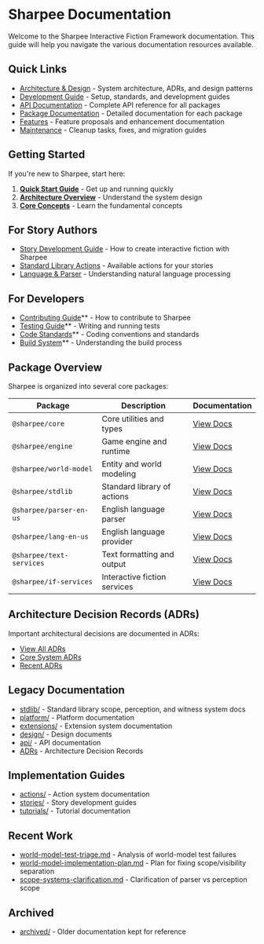 # Sharpee Documentation

Welcome to the Sharpee Interactive Fiction Framework documentation. This guide will help you navigate the various documentation resources available.

## Quick Links

- [Architecture & Design](./architecture/) - System architecture, ADRs, and design patterns
- [Development Guide](./development/) - Setup, standards, and development guides
- [API Documentation](./api/) - Complete API reference for all packages
- [Package Documentation](./packages/) - Detailed documentation for each package
- [Features](./features/) - Feature proposals and enhancement documentation
- [Maintenance](./maintenance/) - Cleanup tasks, fixes, and migration guides

## Getting Started

If you're new to Sharpee, start here:

1. **[Quick Start Guide](./development/setup/quick-start.md)** - Get up and running quickly
2. **[Architecture Overview](./architecture/overview.md)** - Understand the system design
3. **[Core Concepts](./architecture/patterns/core-concepts.md)** - Learn the fundamental concepts

## For Story Authors

- [Story Development Guide](./stories/) - How to create interactive fiction with Sharpee
- [Standard Library Actions](./stdlib/) - Available actions for your stories
- [Language & Parser](./packages/parser-en-us/) - Understanding natural language processing

## For Developers

- [Contributing Guide](./development/guides/contributing.md)** - How to contribute to Sharpee
- [Testing Guide](./development/guides/testing.md)** - Writing and running tests
- [Code Standards](./development/standards/coding.md)** - Coding conventions and standards
- [Build System](./development/setup/build.md)** - Understanding the build process

## Package Overview

Sharpee is organized into several core packages:

| Package | Description | Documentation |
|---------|-------------|---------------|
| `@sharpee/core` | Core utilities and types | [View Docs](./packages/core/) |
| `@sharpee/engine` | Game engine and runtime | [View Docs](./packages/engine/) |
| `@sharpee/world-model` | Entity and world modeling | [View Docs](./packages/world-model/) |
| `@sharpee/stdlib` | Standard library of actions | [View Docs](./packages/stdlib/) |
| `@sharpee/parser-en-us` | English language parser | [View Docs](./packages/parser-en-us/) |
| `@sharpee/lang-en-us` | English language provider | [View Docs](./packages/lang-en-us/) |
| `@sharpee/text-services` | Text formatting and output | [View Docs](./packages/text-services/) |
| `@sharpee/if-services` | Interactive fiction services | [View Docs](./packages/if-services/) |

## Architecture Decision Records (ADRs)

Important architectural decisions are documented in ADRs:

- [View All ADRs](./architecture/adrs/)
- [Core System ADRs](./architecture/adrs/core-systems/)
- [Recent ADRs](./architecture/adrs/recent.md)

## Legacy Documentation

- [stdlib/](stdlib/) - Standard library scope, perception, and witness system docs
- [platform/](platform/) - Platform documentation
- [extensions/](extensions/) - Extension system documentation
- [design/](design/) - Design documents
- [api/](api/) - API documentation
- [ADRs](../decisions/) - Architecture Decision Records

## Implementation Guides
- [actions/](actions/) - Action system documentation
- [stories/](stories/) - Story development guides
- [tutorials/](tutorials/) - Tutorial documentation

## Recent Work
- [world-model-test-triage.md](world-model-test-triage.md) - Analysis of world-model test failures
- [world-model-implementation-plan.md](world-model-implementation-plan.md) - Plan for fixing scope/visibility separation
- [scope-systems-clarification.md](scope-systems-clarification.md) - Clarification of parser vs perception scope

## Archived
- [archived/](archived/) - Older documentation kept for reference